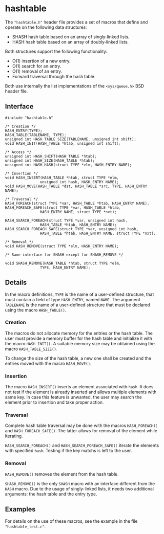 # hashtable

The `"hashtable.h"` header file provides a set of macros that define and
operate on the following data structures:

- SHASH hash table based on an array of singly-linked lists.
- HASH  hash table based on an array of doubly-linked lists.

Both structures support the following functionality:

- O(1) insertion of a new entry.
- O(1) search for an entry.
- O(1) removal of an entry.
- Forward traversal through the hash table.

Both use internally the list implementations of the `<sys/queue.h>` BSD
header file.

## Interface

    #include "hashtable.h"

    /* Creation */
    HASH_ENTRY(TYPE);
    HASH_TABLE(TABLENAME, TYPE);
    unsigned int HASH_TABLE_SIZE(TABLENAME, unsigned int shift);
    void HASH_INIT(HASH_TABLE *htab, unsigned int shift);

    /* Access */
    unsigned int HASH_SHIFT(HASH_TABLE *htab);
    unsigned int HASH_SIZE(HASH_TABLE *htab);
    unsigned int HASH_HASH(struct TYPE *elm, HASH_ENTRY NAME);

    /* Insertion */
    void HASH_INSERT(HASH_TABLE *htab, struct TYPE *elm,
                    unsigned int hash, HASH_ENTRY NAME);
    void HASH_MOVE(HASH_TABLE *dst, HASH_TABLE *src, TYPE, HASH_ENTRY NAME);

    /* Traversal */
    HASH_FOREACH(struct TYPE *var, HASH_TABLE *htab, HASH_ENTRY NAME);
    HASH_FOREACH_SAFE(struct TYPE *var, HASH_TABLE *htab,
                    HASH_ENTRY NAME, struct TYPE *nxt);

    HASH_SEARCH_FOREACH(struct TYPE *var, unsigned int hash,
                    HASH_TABLE *htab, HASH_ENTRY NAME);
    HASH_SEARCH_FOREACH_SAFE(struct TYPE *var, unsigned int hash,
                    HASH_TABLE *htab, HASH_ENTRY NAME, struct TYPE *nxt);

    /* Removal */
    void HASH_REMOVE(struct TYPE *elm, HASH_ENTRY NAME);

    /* Same interface for SHASH except for SHASH_REMOVE */

    void SHASH_REMOVE(HASH_TABLE *htab, struct TYPE *elm,
                    TYPE, HASH_ENTRY NAME);

## Details

In the macro definitions, `TYPE` is the name of a user-defined
structure, that must contain a field of type `HASH_ENTRY`, named `NAME`.
The argument `TABLENAME` is the name of a user-defined structure that
must be declared using the macro `HASH_TABLE()`.

### Creation

The macros do not allocate memory for the entries or the hash table.
The user must provide a memory buffer for the hash table and initialize
it with the macro `HASH_INIT()`.
A suitable memory size may be obtained using the macro
`HASH_TABLE_SIZE()`.

To change the size of the hash table, a new one shall be created and
the entries moved with the macro `HASH_MOVE()`.

### Insertion

The macro `HASH_INSERT()` inserts an element associated with `hash`.
It does not test if the element is already inserted and allows multiple
elements with same key.
In case this feature is unwanted, the user may search the element prior
to insertion and take proper action.

### Traversal

Complete hash table traversal may be done with the macros
`HASH_FOREACH()` and `HASH_FOREACH_SAFE()`.
The latter allows for removal of the element while iterating.

`HASH_SEARCH_FOREACH()` and `HASH_SEARCH_FOREACH_SAFE()` iterate the
elements with specified `hash`.
Testing if the key matchs is left to the user.

### Removal

`HASH_REMOVE()` removes the element from the hash table.

`SHASH_REMOVE()` is the only `SHASH` macro with an interface different
from the `HASH` macro.
Due to the usage of singly-linked lists, it needs two additional
arguments: the hash table and the entry type.

## Examples

For details on the use of these macros, see the example in the file
`"hashtable_test.c"`.
